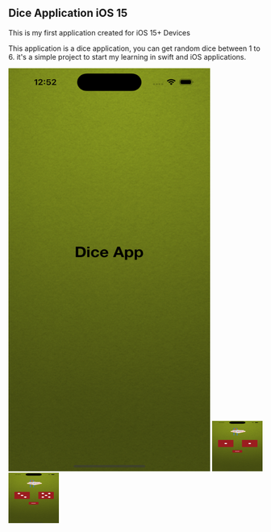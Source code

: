 ## Dice Application iOS 15

This is my first application created for iOS 15+ Devices 

This application is a dice application, you can get random dice between 1 to 6. it's a simple project to start my learning in swift and iOS applications. 

<img src="README_Images/LaunchScreen.png" width="400" height="800">

<img src="README_Images/DiceScreen1.png" width="100" height="100">

<img src="README_Images/DiceScreen2.png" width="100" height="100">
